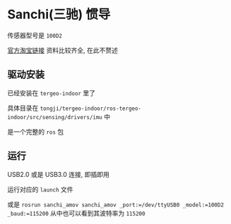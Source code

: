 # Sanchi(三驰) 惯导

传感器型号是 `100D2 `

[官方淘宝链接](https://item.taobao.com/item.htm?spm=a1z10.1-c-s.w137712-18788709158.6.43921d8232xB9w&id=564544478977) 资料比较齐全, 在此不赘述



## 驱动安装

已经安装在 `tergeo-indoor` 里了

具体目录在 `tongji/tergeo-indoor/ros-tergeo-indoor/src/sensing/drivers/imu` 中

是一个完整的 `ros` 包



## 运行

USB2.0 或是 USB3.0 连接, 即插即用

运行对应的 `launch` 文件

或是 `rosrun sanchi_amov sanchi_amov _port:=/dev/ttyUSB0 _model:=100D2 _baud:=115200` 从中也可以看到其波特率为 `115200` 

